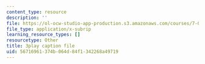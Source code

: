 ```yaml
---
content_type: resource
description: ''
file: https://ol-ocw-studio-app-production.s3.amazonaws.com/courses/7-01sc-fundamentals-of-biology-fall-2011/56716961374b064d84f1342268a49719_2TL8rY9Rc_A.srt
file_type: application/x-subrip
learning_resource_types: []
resourcetype: Other
title: 3play caption file
uid: 56716961-374b-064d-84f1-342268a49719
---
```

